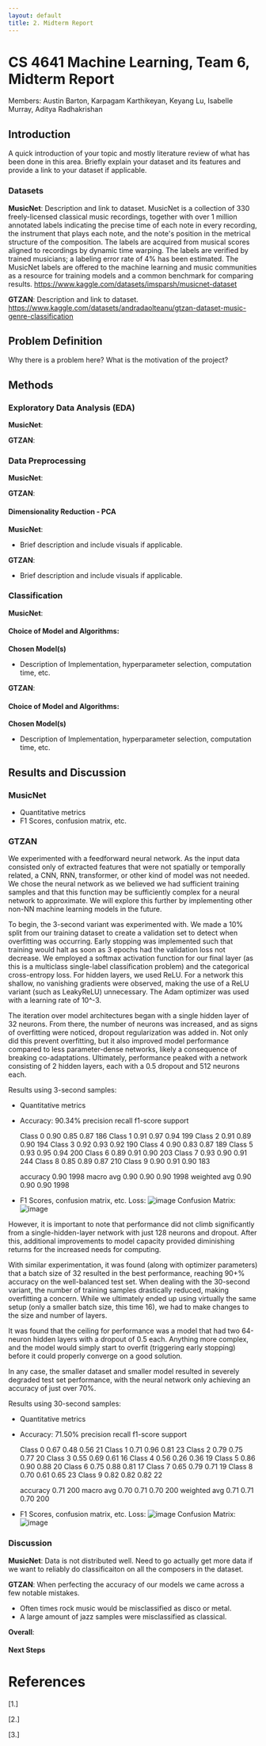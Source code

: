 ```yaml
---
layout: default
title: 2. Midterm Report
---
```

# CS 4641 Machine Learning, Team 6, Midterm Report
Members: Austin Barton, Karpagam Karthikeyan, Keyang Lu, Isabelle Murray, Aditya Radhakrishan

## Introduction
A quick introduction of your topic and mostly literature review of what has been done in this area. Briefly explain your dataset and its features and provide a link to your dataset if applicable.

### Datasets
**MusicNet**: Description and link to dataset.
MusicNet is a collection of 330 freely-licensed classical music recordings, together with over 1 million annotated labels indicating the precise time of each note in every recording, the instrument that plays each note, and the note's position in the metrical structure of the composition. The labels are acquired from musical scores aligned to recordings by dynamic time warping. The labels are verified by trained musicians; a labeling error rate of 4% has been estimated. The MusicNet labels are offered to the machine learning and music communities as a resource for training models and a common benchmark for comparing results.
https://www.kaggle.com/datasets/imsparsh/musicnet-dataset 

**GTZAN**: Description and link to dataset.
https://www.kaggle.com/datasets/andradaolteanu/gtzan-dataset-music-genre-classification 

## Problem Definition
Why there is a problem here? What is the motivation of the project? 

## Methods

### Exploratory Data Analysis (EDA)
**MusicNet**:

**GTZAN**:

### Data Preprocessing
**MusicNet**:

**GTZAN**:

#### Dimensionality Reduction - PCA
**MusicNet**:
- Brief description and include visuals if applicable.

**GTZAN**:
- Brief description and include visuals if applicable.

### Classification
**MusicNet**:
#### Choice of Model and Algorithms:
**Chosen Model(s)**
- Description of Implementation, hyperparameter selection, computation time, etc.

**GTZAN**:
#### Choice of Model and Algorithms:
**Chosen Model(s)**
- Description of Implementation, hyperparameter selection, computation time, etc.

## Results and Discussion

### MusicNet
- Quantitative metrics
- F1 Scores, confusion matrix, etc.

### GTZAN
We experimented with a feedforward neural network. As the input data consisted only of extracted features that were not spatially or temporally related, a CNN, RNN, transformer, or other kind of model was not needed. We chose the neural network as we believed we had sufficient training samples and that this function may be sufficiently complex for a neural network to approximate. We will explore this further by implementing other non-NN machine learning models in the future.

To begin, the 3-second variant was experimented with. We made a 10% split from our training dataset to create a validation set to detect when overfitting was occurring. Early stopping was implemented such that training would halt as soon as 3 epochs had the validation loss not decrease. We employed a softmax activation function for our final layer (as this is a multiclass single-label classification problem) and the categorical cross-entropy loss. For hidden layers, we used ReLU. For a network this shallow, no vanishing gradients were observed, making the use of a ReLU variant (such as LeakyReLU) unnecessary. The Adam optimizer was used with a learning rate of 10^-3.

The iteration over model architectures began with a single hidden layer of 32 neurons. From there, the number of neurons was increased, and as signs of overfitting were noticed, dropout regularization was added in. Not only did this prevent overfitting, but it also improved model performance compared to less parameter-dense networks, likely a consequence of breaking co-adaptations. Ultimately, performance peaked with a network consisting of 2 hidden layers, each with a 0.5 dropout and 512 neurons each. 

Results using 3-second samples:
- Quantitative metrics
- Accuracy: 90.34%
              precision    recall  f1-score   support

     Class 0       0.90      0.85      0.87       186
     Class 1       0.91      0.97      0.94       199
     Class 2       0.91      0.89      0.90       194
     Class 3       0.92      0.93      0.92       190
     Class 4       0.90      0.83      0.87       189
     Class 5       0.93      0.95      0.94       200
     Class 6       0.89      0.91      0.90       203
     Class 7       0.93      0.90      0.91       244
     Class 8       0.85      0.89      0.87       210
     Class 9       0.90      0.91      0.90       183

    accuracy                           0.90      1998
   macro avg       0.90      0.90      0.90      1998
weighted avg       0.90      0.90      0.90      1998
- F1 Scores, confusion matrix, etc.
Loss:
![image](https://github.com/abarton51/CS_4641_Project/assets/73034441/c650ea82-34e3-480f-af20-46ab67a7c203)
Confusion Matrix:
![image](https://github.com/abarton51/CS_4641_Project/assets/73034441/85ccf7ba-80c5-42f2-9e19-5b554963ec12)

However, it is important to note that performance did not climb significantly from a single-hidden-layer network with just 128 neurons and dropout. After this, additional improvements to model capacity provided diminishing returns for the increased needs for computing.

With similar experimentation, it was found (along with optimizer parameters) that a batch size of 32 resulted in the best performance, reaching 90+% accuracy on the well-balanced test set.
When dealing with the 30-second variant, the number of training samples drastically reduced, making overfitting a concern. While we ultimately ended up using virtually the same setup (only a smaller batch size, this time 16), we had to make changes to the size and number of layers.

It was found that the ceiling for performance was a model that had two 64-neuron hidden layers with a dropout of 0.5 each. Anything more complex, and the model would simply start to overfit (triggering early stopping) before it could properly converge on a good solution.

In any case, the smaller dataset and smaller model resulted in severely degraded test set performance, with the neural network only achieving an accuracy of just over 70%. 

Results using 30-second samples:
- Quantitative metrics
- Accuracy: 71.50%
              precision    recall  f1-score   support

     Class 0       0.67      0.48      0.56        21
     Class 1       0.71      0.96      0.81        23
     Class 2       0.79      0.75      0.77        20
     Class 3       0.55      0.69      0.61        16
     Class 4       0.56      0.26      0.36        19
     Class 5       0.86      0.90      0.88        20
     Class 6       0.75      0.88      0.81        17
     Class 7       0.65      0.79      0.71        19
     Class 8       0.70      0.61      0.65        23
     Class 9       0.82      0.82      0.82        22

    accuracy                           0.71       200
   macro avg       0.70      0.71      0.70       200
weighted avg       0.71      0.71      0.70       200
- F1 Scores, confusion matrix, etc.
Loss:
![image](https://github.com/abarton51/CS_4641_Project/assets/73034441/95134070-2529-4ef7-9728-8a18fae2e1ca)
Confusion Matrix:
![image](https://github.com/abarton51/CS_4641_Project/assets/73034441/4a25e36f-0db0-4aed-80a3-1dd9d65f00c9)



### Discussion
**MusicNet**: Data is not distributed well. Need to go actually get more data if we want to reliably do classificaiton on all the composers in the dataset.

**GTZAN**: 
When perfecting the accuracy of our models we came across a few notable mistakes. 
- Often times rock music would be misclassified as disco or metal.
- A large amount of jazz samples were misclassified as classical.

  
**Overall**:

#### Next Steps

# References
[1.]

[2.]

[3.]
